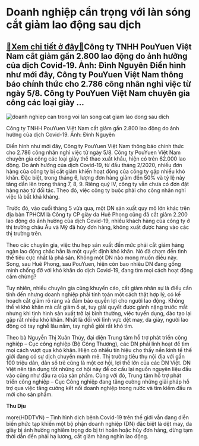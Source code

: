Doanh nghiệp cẩn trọng với làn sóng cắt giảm lao động sau dịch
==============================================================

[:gift:Xem chi tiết ở đây:gift:](https://hddtvn.com/doanh-nghiep-can-trong-voi-lan-song-cat-giam-lao-dong-sau-dich/)Công ty TNHH PouYuen Việt Nam cắt giảm gần 2.800 lao động do ảnh hưởng của dịch Covid-19. Ảnh: Đình Nguyên Điển hình như mới đây, Công ty PouYuen Việt Nam thông báo chính thức cho 2.786 công nhân nghỉ việc từ ngày 5/8. Công ty PouYuen Việt Nam chuyên gia công các loại giày …
-----------------------------------------------------------------------------------------------------------------------------------------------------------------------------------------------------------------------------------------------------------------------------------





![doanh nghiep can trong voi lan song cat giam lao dong sau dich](https://haiquanonline.com.vn/stores/news_dataimages/diunt/042020/13/17/in_article/3704_IMG_0967.jpg?rt=20200622155721 "Doanh nghiệp cẩn trọng với làn sóng cắt giảm lao động sau dịch")


Công ty TNHH PouYuen Việt Nam cắt giảm gần 2.800 lao động do ảnh hưởng của dịch Covid-19. Ảnh: Đình Nguyên



Điển hình như mới đây, Công ty PouYuen Việt Nam thông báo chính thức cho 2.786 công nhân nghỉ việc từ ngày 5/8. Công ty PouYuen Việt Nam chuyên gia công các loại giày thể thao xuất khẩu, hiện có trên 62.000 lao động. Do ảnh hưởng của dịch Covid-19, từ đầu tháng 2/2020, nhiều đơn hàng của công ty bị cắt giảm khiến hoạt động của công ty gặp nhiều khó khăn. Đặc biệt, trong tháng 6, lượng đơn hàng giảm đến 50% và tỷ lệ này tăng dần lên trong tháng 7, 8, 9. Riêng quý IV, công ty vẫn chưa có đơn đặt hàng nào từ đối tác. Theo đó, việc công ty buộc phải cho công nhân nghỉ việc là bất khả kháng.


Trước đó, vào cuối tháng 5 vừa qua, một DN sản xuất quy mô lớn khác trên địa bàn TPHCM là Công ty CP giày da Huê Phong cũng đã cắt giảm 2.200 lao động do ảnh hưởng của dịch Covid-19, nhiều khách hàng của công ty ở thị trường châu Âu và Mỹ đã hủy đơn hàng, không xuất được hàng vào các thị trường trên.


Theo các chuyên gia, việc thu hẹp sản xuất đến mức phải cắt giảm hàng ngàn lao động chắc hẳn là một quyết định khó khăn. Nó đã chạm đến tình thế tiêu cực nhất là phá sản. Không một DN nào mong muốn điều này. Song, sau Huê Phong, sau PouYuen, hiện còn bao nhiêu DN đang gồng mình chống đỡ với khó khăn do dịch Covid-19, đang tìm mọi cách hoạt động cầm chừng?


Tuy nhiên, nhiều chuyên gia cũng khuyến cáo, cắt giảm nhân sự là điều cần tính đến nhưng doanh nghiệp phải tính toán một cách thật hợp lý, có kế hoạch cắt giảm rõ ràng và đảm bảo quyền lợi cho người lao động. Không thể vì khó khăn mà cắt giảm ồ ạt, tuy giải quyết được gánh nặng trước mắt nhưng khi tình hình sản xuất trở lại bình thường, việc tuyển dụng, đào tạo lại gặp rất nhiều khó khăn. Nhất là đối với lĩnh vực dệt may, da giày, người lao động có tay nghề lâu năm, tay nghề giỏi rất khó tìm.


Theo bà Nguyễn Thị Xuân Thúy, đại diện Trung tâm hỗ trợ phát triển công nghiệp – Cục công nghiệp (Bộ Công Thương), các DN phải linh hoạt để tìm mọi cách vượt qua khó khăn. Hiện có nhiều tín hiệu cho thấy nền kinh tế thế giới đang có sự dịch chuyển mạnh mẽ. Thị trường tiêu thụ nội địa với gần 100 triệu dân, dân số trẻ cũng là một cơ hội, lợi thế lớn của các DN Việt. DN Việt nên tận dụng tốt những cơ hội này để cơ cấu lại nguồn nguyên liệu đầu vào cũng như đầu ra của sản phẩm. Cùng với đó, Trung tâm hỗ trợ phát triển công nghiệp – Cục Công nghiệp đang tăng cường những giải pháp hỗ trợ qua việc tăng cường kết nối doanh nghiệp trong nước và tìm kiếm đầu ra mới cho sản phẩm.




**Thu Dịu**



more(HDDTVN) – Tình hình dịch bệnh Covid-19 trên thế giới vẫn đang diễn biến phức tạp khiến một bộ phận doanh nghiệp (DN) đặc biệt là dệt may, da giày bị ảnh hưởng nghiêm trọng do bị trì hoãn hoặc hủy đơn hàng, dừng tạm thời dẫn đến phải hạ lương, cắt giảm hàng nghìn lao động.

